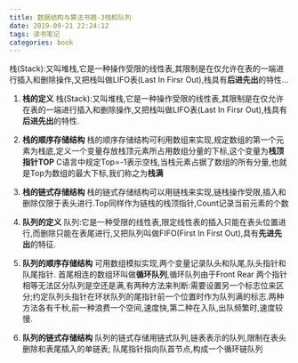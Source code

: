 ```yaml
---
title: 数据结构与算法书摘-3栈和队列
date: 2019-09-21 22:24:12
tags: 读书笔记
categories: book
---
```

栈(Stack):又叫堆栈,它是一种操作受限的线性表,其限制是在仅允许在表的一端进行插入和删除操作,又把栈叫做LIFO表(Last In Firsr Out),栈具有**后进先出**的特性...
<!--more-->
1. **栈的定义**
 	栈(Stack):又叫堆栈,它是一种操作受限的线性表,其限制是在仅允许在表的一端进行插入和删除操作,又把栈叫做LIFO表(Last In Firsr Out),栈具有**后进先出**的特性.
 	
 2. **栈的顺序存储结构**
 	栈的顺序存储结构可利用数组来实现,规定数组的第一个元素为栈底,定义一个变量存放栈顶元素所占用数组分量的下标,这个变量为**栈顶指针TOP** C语言中规定Top=-1表示空栈,当栈元素占据了数组的所有分量,也就是Top为数组的最大下标,我们称之为**栈满**
 	
 3. **栈的链式存储结构**
 	栈的链式存储结构可以用链栈来实现,链栈操作受限,插入和删除仅限于表头进行.Top同样作为链栈的栈顶指针,Count记录当前元素的个数
 	
 4. **队列的定义**
 	队列:它是一种受限的线性表,限定线性表的插入只能在表头位置进行,而删除只能在表尾进行,又把队列叫做FIFO(First In First Out),具有**先进先出**的特征.
 	
 5. **队列的顺序存储结构**
	可用数组模拟实现,两个变量记录队头和队尾,队头指针和队尾指针.
	首尾相连的数组环叫做**循环队列**,循环队列由于Front Rear 两个指针相等无法区分队列是空还是满,有两种方法来判断:需要设置另一个标志位来区分;约定队列头指针在环状队列的尾指针前一个位置时作为队列满的标志.两种方法各有千秋,前一种浪费一个空间,速度快,第二种在入队,出队频繁时,速度较慢.
	
 6. **队列的链式存储结构**
 	队列的链式存储用链式队列,链表表示的队列,限制在表头删除和表尾插入的单链表;
 	队尾指针指向队首节点,构成一个循环链队列

 
 	